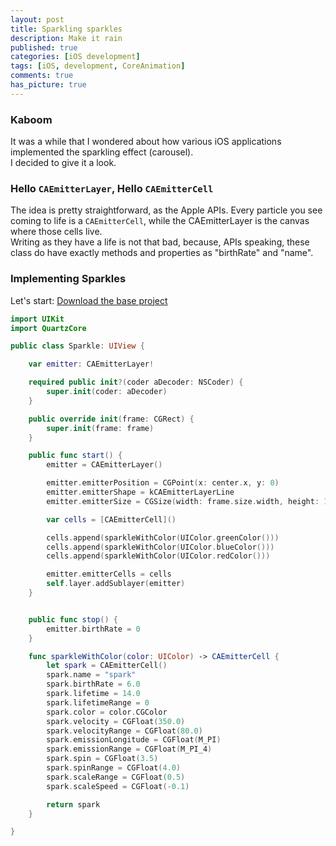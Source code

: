 ```yaml
---
layout: post
title: Sparkling sparkles
description: Make it rain
published: true
categories: [iOS development]
tags: [iOS, development, CoreAnimation]
comments: true
has_picture: true
---
```


### Kaboom

It was a while that I wondered about how various iOS applications implemented the sparkling effect (carousel).  
I decided to give it a look.

### Hello `CAEmitterLayer`, Hello `CAEmitterCell`

The idea is pretty straightforward, as the Apple APIs. Every particle you see coming to life is a `CAEmitterCell`, while the CAEmitterLayer is the canvas where those cells live.  
Writing as they have a life is not that bad, because, APIs speaking, these class do have exactly methods and properties as "birthRate" and "name".

<!-- ![]() insert image -->


### Implementing Sparkles

Let's start: [Download the base project](/projects/)

```swift
import UIKit
import QuartzCore

public class Sparkle: UIView {

    var emitter: CAEmitterLayer!

    required public init?(coder aDecoder: NSCoder) {
        super.init(coder: aDecoder)
    }

    public override init(frame: CGRect) {
        super.init(frame: frame)
    }

    public func start() {
        emitter = CAEmitterLayer()

        emitter.emitterPosition = CGPoint(x: center.x, y: 0)
        emitter.emitterShape = kCAEmitterLayerLine
        emitter.emitterSize = CGSize(width: frame.size.width, height: 1)

        var cells = [CAEmitterCell]()

        cells.append(sparkleWithColor(UIColor.greenColor()))
        cells.append(sparkleWithColor(UIColor.blueColor()))
        cells.append(sparkleWithColor(UIColor.redColor()))

        emitter.emitterCells = cells
        self.layer.addSublayer(emitter)
    }


    public func stop() {
        emitter.birthRate = 0
    }

    func sparkleWithColor(color: UIColor) -> CAEmitterCell {
        let spark = CAEmitterCell()
        spark.name = "spark"
        spark.birthRate = 6.0
        spark.lifetime = 14.0
        spark.lifetimeRange = 0
        spark.color = color.CGColor
        spark.velocity = CGFloat(350.0)
        spark.velocityRange = CGFloat(80.0)
        spark.emissionLongitude = CGFloat(M_PI)
        spark.emissionRange = CGFloat(M_PI_4)
        spark.spin = CGFloat(3.5)
        spark.spinRange = CGFloat(4.0)
        spark.scaleRange = CGFloat(0.5)
        spark.scaleSpeed = CGFloat(-0.1)

        return spark
    }

}
```
